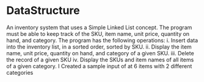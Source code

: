 # DataStructure
An inventory system that uses a Simple Linked List concept. 
The program must be able to keep track of the SKU, item name, unit price, quantity on hand, and category. 
The program has the following operations: 
i. Insert data into the inventory list, in a sorted order, sorted by SKU. 
ii. Display the item name, unit price, quantity on hand, and category of a given SKU. 
iii. Delete the record of a given SKU 
iv. Display the SKUs and item names of all items of a given category.
I Created a sample input of at 6 items with 2 different categories 
